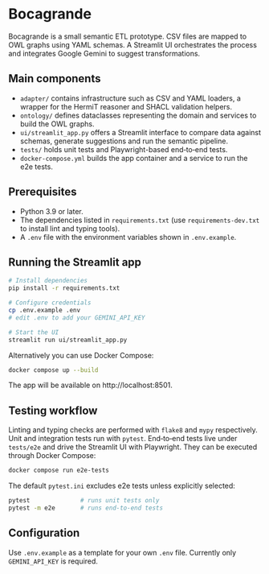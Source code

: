 # Bocagrande

Bocagrande is a small semantic ETL prototype. CSV files are mapped to OWL graphs using YAML schemas.
A Streamlit UI orchestrates the process and integrates Google Gemini to suggest transformations.

## Main components
- `adapter/` contains infrastructure such as CSV and YAML loaders, a wrapper for the HermiT reasoner and SHACL validation helpers.
- `ontology/` defines dataclasses representing the domain and services to build the OWL graphs.
- `ui/streamlit_app.py` offers a Streamlit interface to compare data against schemas, generate suggestions and run the semantic pipeline.
- `tests/` holds unit tests and Playwright-based end‑to‑end tests.
- `docker-compose.yml` builds the app container and a service to run the e2e tests.

## Prerequisites
- Python 3.9 or later.
- The dependencies listed in `requirements.txt` (use `requirements-dev.txt` to install lint and typing tools).
- A `.env` file with the environment variables shown in `.env.example`.

## Running the Streamlit app
```bash
# Install dependencies
pip install -r requirements.txt

# Configure credentials
cp .env.example .env
# edit .env to add your GEMINI_API_KEY

# Start the UI
streamlit run ui/streamlit_app.py
```
Alternatively you can use Docker Compose:
```bash
docker compose up --build
```
The app will be available on http://localhost:8501.

## Testing workflow
Linting and typing checks are performed with `flake8` and `mypy` respectively. Unit and integration tests run with `pytest`.
End‑to‑end tests live under `tests/e2e` and drive the Streamlit UI with Playwright. They can be executed through Docker Compose:
```bash
docker compose run e2e-tests
```
The default `pytest.ini` excludes e2e tests unless explicitly selected:
```bash
pytest              # runs unit tests only
pytest -m e2e       # runs end-to-end tests
```

## Configuration
Use `.env.example` as a template for your own `.env` file. Currently only `GEMINI_API_KEY` is required.
